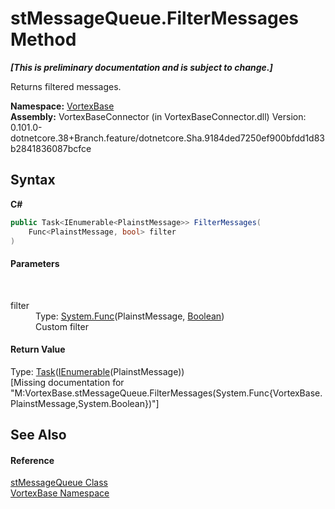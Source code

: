# stMessageQueue.FilterMessages Method 
 _**\[This is preliminary documentation and is subject to change.\]**_

Returns filtered messages.

**Namespace:**&nbsp;<a href="N_VortexBase.md">VortexBase</a><br />**Assembly:**&nbsp;VortexBaseConnector (in VortexBaseConnector.dll) Version: 0.101.0-dotnetcore.38+Branch.feature/dotnetcore.Sha.9184ded7250ef900bfdd1d83b2841836087bcfce

## Syntax

**C#**<br />
``` C#
public Task<IEnumerable<PlainstMessage>> FilterMessages(
	Func<PlainstMessage, bool> filter
)
```


#### Parameters
&nbsp;<dl><dt>filter</dt><dd>Type: <a href="https://docs.microsoft.com/dotnet/api/system.func-2" target="_blank">System.Func</a>(PlainstMessage, <a href="https://docs.microsoft.com/dotnet/api/system.boolean" target="_blank">Boolean</a>)<br />Custom filter</dd></dl>

#### Return Value
Type: <a href="https://docs.microsoft.com/dotnet/api/system.threading.tasks.task-1" target="_blank">Task</a>(<a href="https://docs.microsoft.com/dotnet/api/system.collections.generic.ienumerable-1" target="_blank">IEnumerable</a>(PlainstMessage))<br />\[Missing <returns> documentation for "M:VortexBase.stMessageQueue.FilterMessages(System.Func{VortexBase.PlainstMessage,System.Boolean})"\]

## See Also


#### Reference
<a href="T_VortexBase_stMessageQueue.md">stMessageQueue Class</a><br /><a href="N_VortexBase.md">VortexBase Namespace</a><br />
